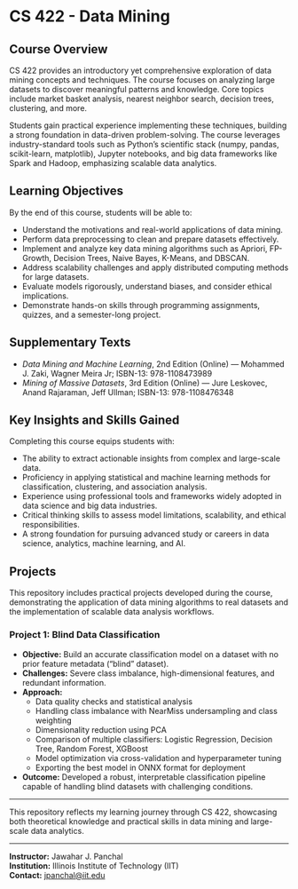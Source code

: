 # CS 422 - Data Mining

## Course Overview

CS 422 provides an introductory yet comprehensive exploration of data mining concepts and techniques. The course focuses on analyzing large datasets to discover meaningful patterns and knowledge. Core topics include market basket analysis, nearest neighbor search, decision trees, clustering, and more.

Students gain practical experience implementing these techniques, building a strong foundation in data-driven problem-solving. The course leverages industry-standard tools such as Python’s scientific stack (numpy, pandas, scikit-learn, matplotlib), Jupyter notebooks, and big data frameworks like Spark and Hadoop, emphasizing scalable data analytics.

## Learning Objectives

By the end of this course, students will be able to:

- Understand the motivations and real-world applications of data mining.
- Perform data preprocessing to clean and prepare datasets effectively.
- Implement and analyze key data mining algorithms such as Apriori, FP-Growth, Decision Trees, Naive Bayes, K-Means, and DBSCAN.
- Address scalability challenges and apply distributed computing methods for large datasets.
- Evaluate models rigorously, understand biases, and consider ethical implications.
- Demonstrate hands-on skills through programming assignments, quizzes, and a semester-long project.

## Supplementary Texts

- *Data Mining and Machine Learning*, 2nd Edition (Online) — Mohammed J. Zaki, Wagner Meira Jr; ISBN-13: 978-1108473989  
- *Mining of Massive Datasets*, 3rd Edition (Online) — Jure Leskovec, Anand Rajaraman, Jeff Ullman; ISBN-13: 978-1108476348

## Key Insights and Skills Gained

Completing this course equips students with:

- The ability to extract actionable insights from complex and large-scale data.
- Proficiency in applying statistical and machine learning methods for classification, clustering, and association analysis.
- Experience using professional tools and frameworks widely adopted in data science and big data industries.
- Critical thinking skills to assess model limitations, scalability, and ethical responsibilities.
- A strong foundation for pursuing advanced study or careers in data science, analytics, machine learning, and AI.

## Projects

This repository includes practical projects developed during the course, demonstrating the application of data mining algorithms to real datasets and the implementation of scalable data analysis workflows.

### Project 1: Blind Data Classification

- **Objective:** Build an accurate classification model on a dataset with no prior feature metadata (“blind” dataset).  
- **Challenges:** Severe class imbalance, high-dimensional features, and redundant information.  
- **Approach:**  
  - Data quality checks and statistical analysis  
  - Handling class imbalance with NearMiss undersampling and class weighting  
  - Dimensionality reduction using PCA  
  - Comparison of multiple classifiers: Logistic Regression, Decision Tree, Random Forest, XGBoost  
  - Model optimization via cross-validation and hyperparameter tuning  
  - Exporting the best model in ONNX format for deployment  
- **Outcome:** Developed a robust, interpretable classification pipeline capable of handling blind datasets with challenging conditions.  

---

This repository reflects my learning journey through CS 422, showcasing both theoretical knowledge and practical skills in data mining and large-scale data analytics.

---

**Instructor:** Jawahar J. Panchal  
**Institution:** Illinois Institute of Technology (IIT)  
**Contact:** jpanchal@iit.edu
